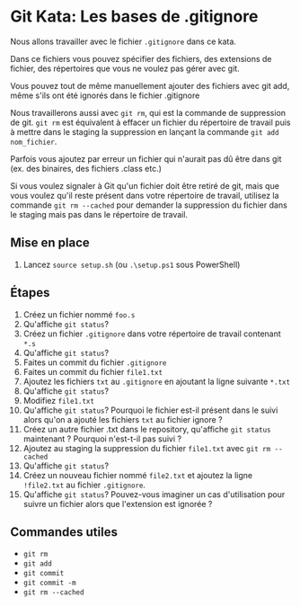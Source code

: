 # Git Kata: Les bases de .gitignore

Nous allons travailler avec le fichier `.gitignore` dans ce kata.

Dans ce fichiers vous pouvez spécifier des fichiers, des extensions de fichier, des répertoires que vous ne voulez pas gérer avec git.

Vous pouvez tout de même manuellement ajouter des fichiers avec git add, même s'ils ont été ignorés dans le fichier .gitignore

Nous travaillerons aussi avec `git rm`, qui est la commande de suppression de git. `git rm` est équivalent à effacer un fichier du répertoire de travail puis à mettre dans le staging la suppression en lançant la commande `git add nom_fichier`.

Parfois vous ajoutez par erreur un fichier qui n'aurait pas dû être dans git (ex. des binaires, des fichiers .class etc.)

Si vous voulez signaler à Git qu'un fichier doit être retiré de git, mais que vous voulez qu'il reste présent dans votre répertoire de travail, utilisez la commande `git rm --cached` pour demander la suppression du fichier dans le staging mais pas dans le répertoire de travail.

## Mise en place

1. Lancez `source setup.sh` (ou `.\setup.ps1` sous PowerShell)

## Étapes

1. Créez un fichier nommé `foo.s`
1. Qu'affiche `git status`?
1. Créez un fichier `.gitignore` dans votre répertoire de travail contenant `*.s`
1. Qu'affiche `git status`?
1. Faites un commit du fichier `.gitignore`
1. Faites un commit du fichier `file1.txt`
1. Ajoutez les fichiers `txt` au `.gitignore` en ajoutant la ligne suivante `*.txt`
1. Qu'affiche `git status`?
1. Modifiez `file1.txt`
1. Qu'affiche `git status`? Pourquoi le fichier est-il présent dans le suivi alors qu'on a ajouté les fichiers `txt` au fichier ignore ?
1. Créez un autre fichier .txt dans le repository, qu'affiche `git status` maintenant ? Pourquoi n'est-t-il pas suivi ?
1. Ajoutez au staging la suppression du fichier `file1.txt` avec `git rm --cached`
1. Qu'affiche `git status`?
1. Créez un nouveau fichier nommé `file2.txt` et ajoutez la ligne `!file2.txt` au fichier `.gitignore`.
1. Qu'affiche `git status`? Pouvez-vous imaginer un cas d'utilisation pour suivre un fichier alors que l'extension est ignorée ?

## Commandes utiles
- `git rm`
- `git add`
- `git commit`
- `git commit -m`
- `git rm --cached`
